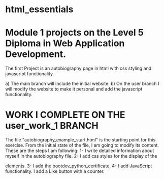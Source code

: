 # html_essentials
Module 1 projects on the Level 5 Diploma in Web Application Development.
===================================================================================
The first Project is an autobiography page in html with css styling and javascript functionality.

  a) The main branch will include the initial website.
  b) On the user branch I will modify the website to make it personal and add the javascript functionality.

  WORK I COMPLETE ON THE user_work_1 BRANCH
  ===================================================================================
  The file "autobiography_example_start.html" is the starting point for this exercise. From the initial state of the file, I am going to modify its content. These are the steps I am following:
 1- I write detailed information about myself in the autobiography file.
 2- I add css styles for the display of the <div> elements.
 3- I add the bootdev_python_certificate.
 4- I add JavaScript functionality. I add a Like button with a counter.
